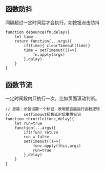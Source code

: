 ## 函数防抖  
间隔超过一定时间后才会执行。如按钮点击防抖  
```  
function debounce(fn.delay){
    let time
    return function(...args){
        if(time){ clearTimeout(time)}
        time = setTimeout(()=>{
            fn.apply(args)
        },dalay)
    } 
}
```  
## 函数节流  
一定时间段内只执行一次。比如页面滚动判断。  
```  
// 思路：闭包设置一个标记，表明是否能运行函数逻辑
//      setTimeout短暂延迟后重置标记
function throttle(func,delay){
    let run=true
    function(...args){
        if(!fun) return
        run = false
        setTimeout(()=>{
            func.apply(this,args)
            run=true
        },delay)    
    }
}
```  
